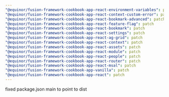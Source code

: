 ```yaml
---
"@equinor/fusion-framework-cookbook-app-react-environment-variables": patch
"@equinor/fusion-framework-cookbook-app-react-context-custom-error": patch
"@equinor/fusion-framework-cookbook-app-react-bookmark-advanced": patch
"@equinor/fusion-framework-cookbook-app-react-feature-flag": patch
"@equinor/fusion-framework-cookbook-app-react-bookmark": patch
"@equinor/fusion-framework-cookbook-app-react-settings": patch
"@equinor/fusion-framework-cookbook-app-react-ag-grid": patch
"@equinor/fusion-framework-cookbook-app-react-context": patch
"@equinor/fusion-framework-cookbook-app-react-assets": patch
"@equinor/fusion-framework-cookbook-app-react-module": patch
"@equinor/fusion-framework-cookbook-app-react-people": patch
"@equinor/fusion-framework-cookbook-app-react-router": patch
"@equinor/fusion-framework-cookbook-app-react-msal": patch
"@equinor/fusion-framework-cookbook-app-vanilla": patch
"@equinor/fusion-framework-cookbook-app-react": patch
---
```


fixed package.json main to point to dist

